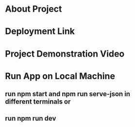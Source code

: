 # About Project
## 

# Deployment Link
## 

# Project Demonstration Video
## 

# Run App on Local Machine
## run npm start and npm run serve-json in different terminals or
## run npm run dev
